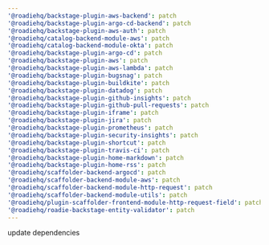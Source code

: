 ```yaml
---
'@roadiehq/backstage-plugin-aws-backend': patch
'@roadiehq/backstage-plugin-argo-cd-backend': patch
'@roadiehq/backstage-plugin-aws-auth': patch
'@roadiehq/catalog-backend-module-aws': patch
'@roadiehq/catalog-backend-module-okta': patch
'@roadiehq/backstage-plugin-argo-cd': patch
'@roadiehq/backstage-plugin-aws': patch
'@roadiehq/backstage-plugin-aws-lambda': patch
'@roadiehq/backstage-plugin-bugsnag': patch
'@roadiehq/backstage-plugin-buildkite': patch
'@roadiehq/backstage-plugin-datadog': patch
'@roadiehq/backstage-plugin-github-insights': patch
'@roadiehq/backstage-plugin-github-pull-requests': patch
'@roadiehq/backstage-plugin-iframe': patch
'@roadiehq/backstage-plugin-jira': patch
'@roadiehq/backstage-plugin-prometheus': patch
'@roadiehq/backstage-plugin-security-insights': patch
'@roadiehq/backstage-plugin-shortcut': patch
'@roadiehq/backstage-plugin-travis-ci': patch
'@roadiehq/backstage-plugin-home-markdown': patch
'@roadiehq/backstage-plugin-home-rss': patch
'@roadiehq/scaffolder-backend-argocd': patch
'@roadiehq/scaffolder-backend-module-aws': patch
'@roadiehq/scaffolder-backend-module-http-request': patch
'@roadiehq/scaffolder-backend-module-utils': patch
'@roadiehq/plugin-scaffolder-frontend-module-http-request-field': patch
'@roadiehq/roadie-backstage-entity-validator': patch
---
```


update dependencies
